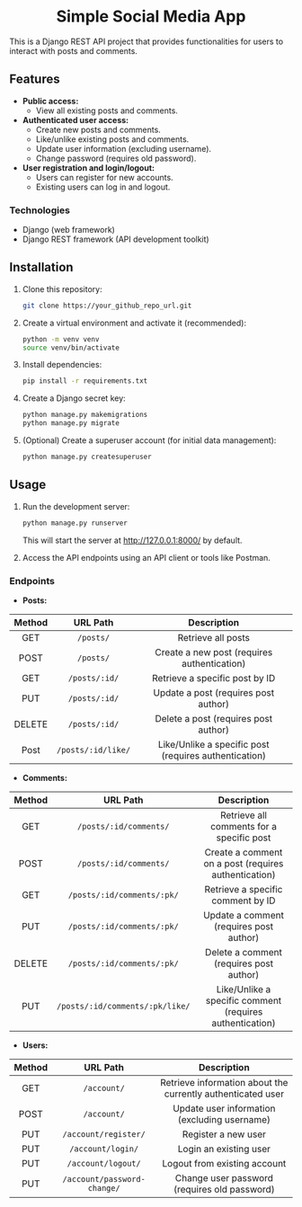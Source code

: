 <h1 align="center">Simple Social Media App</h1>
This is a Django REST API project that provides functionalities for users to interact with posts and comments.

## Features

- **Public access:**
    - View all existing posts and comments.
- **Authenticated user access:**
    - Create new posts and comments.
    - Like/unlike existing posts and comments.
    - Update user information (excluding username).
    - Change password (requires old password).
- **User registration and login/logout:**
    - Users can register for new accounts.
    - Existing users can log in and logout.

### Technologies

- Django (web framework)
- Django REST framework (API development toolkit)

## Installation

1. Clone this repository:

   ```bash
   git clone https://your_github_repo_url.git
   ```

2. Create a virtual environment and activate it (recommended):

   ```bash
   python -m venv venv
   source venv/bin/activate
   ```

3. Install dependencies:

   ```bash
   pip install -r requirements.txt
   ```

4. Create a Django secret key:

   ```bash
   python manage.py makemigrations
   python manage.py migrate
   ```

5. (Optional) Create a superuser account (for initial data management):

   ```bash
   python manage.py createsuperuser
   ```

## Usage

1. Run the development server:

   ```bash
   python manage.py runserver
   ```

   This will start the server at http://127.0.0.1:8000/ by default.

2. Access the API endpoints using an API client or tools like Postman.

### Endpoints

- **Posts:**

| Method |      URL Path      |                      Description                      |
|:------:|:------------------:|:-----------------------------------------------------:|
|  GET   |     `/posts/`      |                  Retrieve all posts                   |
|  POST  |     `/posts/`      |      Create a new post (requires authentication)      |
|  GET   |   `/posts/:id/`    |            Retrieve a specific post by ID             |
|  PUT   |   `/posts/:id/`    |         Update a post (requires post author)          |
| DELETE |   `/posts/:id/`    |         Delete a post (requires post author)          |
|  Post  | `/posts/:id/like/` | Like/Unlike a specific post (requires authentication) |

- **Comments:**

| Method |            URL Path             |                       Description                        |
|:------:|:-------------------------------:|:--------------------------------------------------------:|
|  GET   |     `/posts/:id/comments/`      |        Retrieve all comments for a specific post         |
|  POST  |     `/posts/:id/comments/`      |   Create a comment on a post (requires authentication)   |
|  GET   |   `/posts/:id/comments/:pk/`    |            Retrieve a specific comment by ID             |
|  PUT   |   `/posts/:id/comments/:pk/`    |         Update a comment (requires post author)          |
| DELETE |   `/posts/:id/comments/:pk/`    |         Delete a comment (requires post author)          |
|  PUT   | `/posts/:id/comments/:pk/like/` | Like/Unlike a specific comment (requires authentication) |

- **Users:**

| Method |          URL Path           |                         Description                         |
|:------:|:---------------------------:|:-----------------------------------------------------------:|
|  GET   |         `/account/`         | Retrieve information about the currently authenticated user |
|  POST  |         `/account/`         |        Update user information (excluding username)         |
|  PUT   |    `/account/register/`     |                     Register a new user                     |
|  PUT   |      `/account/login/`      |                   Login an existing user                    |
|  PUT   |     `/account/logout/`      |                Logout from existing account                 |
|  PUT   | `/account/password-change/` |        Change user password (requires old password)         |
